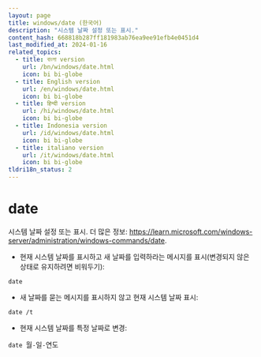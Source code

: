 ```yaml
---
layout: page
title: windows/date (한국어)
description: "시스템 날짜 설정 또는 표시."
content_hash: 668818b287ff181983ab76ea9ee91efb4e0451d4
last_modified_at: 2024-01-16
related_topics:
  - title: বাংলা version
    url: /bn/windows/date.html
    icon: bi bi-globe
  - title: English version
    url: /en/windows/date.html
    icon: bi bi-globe
  - title: हिन्दी version
    url: /hi/windows/date.html
    icon: bi bi-globe
  - title: Indonesia version
    url: /id/windows/date.html
    icon: bi bi-globe
  - title: italiano version
    url: /it/windows/date.html
    icon: bi bi-globe
tldri18n_status: 2
---
```

# date

시스템 날짜 설정 또는 표시.
더 많은 정보: <https://learn.microsoft.com/windows-server/administration/windows-commands/date>.

- 현재 시스템 날짜를 표시하고 새 날짜를 입력하라는 메시지를 표시(변경되지 않은 상태로 유지하려면 비워두기):

`date`

- 새 날짜를 묻는 메시지를 표시하지 않고 현재 시스템 날짜 표시:

`date /t`

- 현재 시스템 날짜를 특정 날짜로 변경:

`date `<span class="tldr-var badge badge-pill bg-dark-lm bg-white-dm text-white-lm text-dark-dm font-weight-bold">월</span>`-`<span class="tldr-var badge badge-pill bg-dark-lm bg-white-dm text-white-lm text-dark-dm font-weight-bold">일</span>`-`<span class="tldr-var badge badge-pill bg-dark-lm bg-white-dm text-white-lm text-dark-dm font-weight-bold">연도</span>
